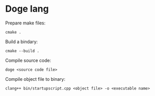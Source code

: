 # Doge lang

Prepare make files:

    cmake .

Build a bindary:

    cmake --build .

Compile source code:

    doge <source code file>

Compile object file to binary:

    clang++ bin/startupscript.cpp <object file> -o <executable name>